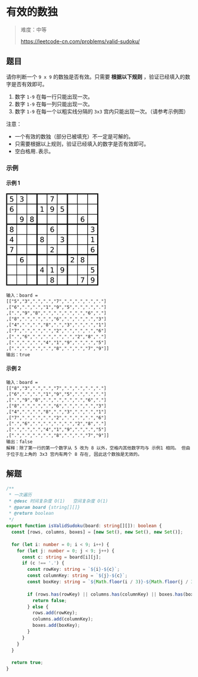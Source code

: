 # 有效的数独

> 难度：中等
>
> https://leetcode-cn.com/problems/valid-sudoku/

## 题目

请你判断一个 `9 x 9` 的数独是否有效。只需要 **根据以下规则** ，验证已经填入的数
字是否有效即可。

1. 数字 `1-9` 在每一行只能出现一次。
2. 数字 `1-9` 在每一列只能出现一次。
3. 数字 `1-9` 在每一个以粗实线分隔的 `3x3` 宫内只能出现一次。（请参考示例图）

注意：

- 一个有效的数独（部分已被填充）不一定是可解的。
- 只需要根据以上规则，验证已经填入的数字是否有效即可。
- 空白格用`.`表示。

### 示例

#### 示例 1

![valid-sudoku](../../assets/images/problemset/valid-sudoku.png)

```
输入：board =
[["5","3",".",".","7",".",".",".","."]
,["6",".",".","1","9","5",".",".","."]
,[".","9","8",".",".",".",".","6","."]
,["8",".",".",".","6",".",".",".","3"]
,["4",".",".","8",".","3",".",".","1"]
,["7",".",".",".","2",".",".",".","6"]
,[".","6",".",".",".",".","2","8","."]
,[".",".",".","4","1","9",".",".","5"]
,[".",".",".",".","8",".",".","7","9"]]
输出：true
```

#### 示例 2

```
输入：board =
[["8","3",".",".","7",".",".",".","."]
,["6",".",".","1","9","5",".",".","."]
,[".","9","8",".",".",".",".","6","."]
,["8",".",".",".","6",".",".",".","3"]
,["4",".",".","8",".","3",".",".","1"]
,["7",".",".",".","2",".",".",".","6"]
,[".","6",".",".",".",".","2","8","."]
,[".",".",".","4","1","9",".",".","5"]
,[".",".",".",".","8",".",".","7","9"]]
输出：false
解释：除了第一行的第一个数字从 5 改为 8 以外，空格内其他数字均与 示例1 相同。 但由于位于左上角的 3x3 宫内有两个 8 存在, 因此这个数独是无效的。
```

## 解题

```typescript
/**
 * 一次遍历
 * @desc 时间复杂度 O(1)   空间复杂度 O(1)
 * @param board {string[][]}
 * @return boolean
 */
export function isValidSudoku(board: string[][]): boolean {
  const [rows, columns, boxes] = [new Set(), new Set(), new Set()];

  for (let i: number = 0; i < 9; i++) {
    for (let j: number = 0; j < 9; j++) {
      const c: string = board[i][j];
      if (c !== '.') {
        const rowKey: string = `${i}-${c}`;
        const columnKey: string = `${j}-${c}`;
        const boxKey: string = `${Math.floor(i / 3)}-${Math.floor(j / 3)}-${c}`;

        if (rows.has(rowKey) || columns.has(columnKey) || boxes.has(boxKey)) {
          return false;
        } else {
          rows.add(rowKey);
          columns.add(columnKey);
          boxes.add(boxKey);
        }
      }
    }
  }

  return true;
}
```
